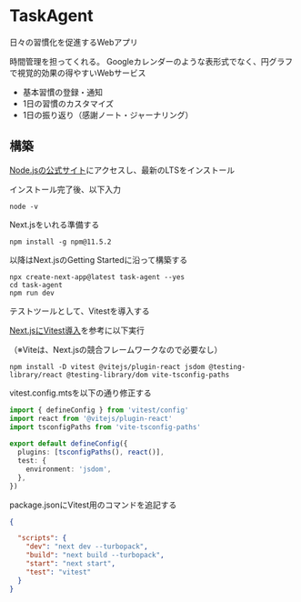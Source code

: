 # TaskAgent
日々の習慣化を促進するWebアプリ

時間管理を担ってくれる。
Googleカレンダーのような表形式でなく、円グラフで視覚的効果の得やすいWebサービス

- 基本習慣の登録・通知
- 1日の習慣のカスタマイズ
- 1日の振り返り（感謝ノート・ジャーナリング）


## 構築

[Node.jsの公式サイト](https://nodejs.org/ja/download "Nodejs.org")にアクセスし、最新のLTSをインストール

インストール完了後、以下入力

    node -v

Next.jsをいれる準備する

    npm install -g npm@11.5.2

以降はNext.jsのGetting Startedに沿って構築する

    npx create-next-app@latest task-agent --yes
    cd task-agent
    npm run dev

テストツールとして、Vitestを導入する

 [Next.jsにVitest導入](https://nextjs.org/docs/app/guides/testing/vitest "How to set up Vitest with Next.js")を参考に以下実行

（※Viteは、Next.jsの競合フレームワークなので必要なし）

    npm install -D vitest @vitejs/plugin-react jsdom @testing-library/react @testing-library/dom vite-tsconfig-paths

vitest.config.mtsを以下の通り修正する

```TypeScript:vitest.config.mts
import { defineConfig } from 'vitest/config'
import react from '@vitejs/plugin-react'
import tsconfigPaths from 'vite-tsconfig-paths'
 
export default defineConfig({
  plugins: [tsconfigPaths(), react()],
  test: {
    environment: 'jsdom',
  },
})
```

package.jsonにVitest用のコマンドを追記する

```JSON:package.json
{

  "scripts": {
    "dev": "next dev --turbopack",
    "build": "next build --turbopack",
    "start": "next start",
    "test": "vitest"
  }
}
```
